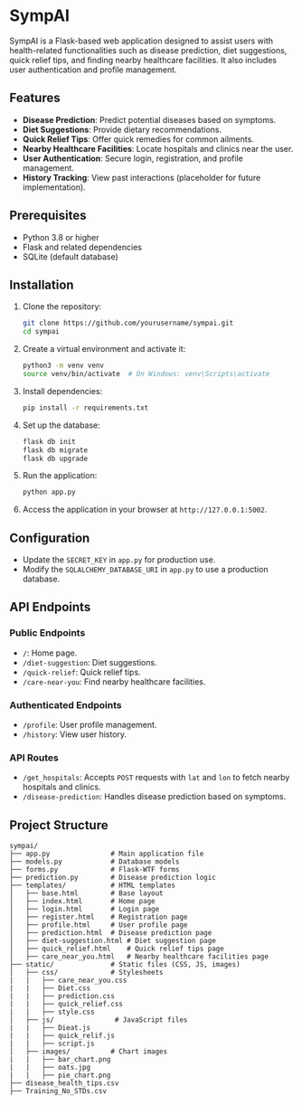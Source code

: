 # SympAI

SympAI is a Flask-based web application designed to assist users with health-related functionalities such as disease prediction, diet suggestions, quick relief tips, and finding nearby healthcare facilities. It also includes user authentication and profile management.

## Features

- **Disease Prediction**: Predict potential diseases based on symptoms.
- **Diet Suggestions**: Provide dietary recommendations.
- **Quick Relief Tips**: Offer quick remedies for common ailments.
- **Nearby Healthcare Facilities**: Locate hospitals and clinics near the user.
- **User Authentication**: Secure login, registration, and profile management.
- **History Tracking**: View past interactions (placeholder for future implementation).

## Prerequisites

- Python 3.8 or higher
- Flask and related dependencies
- SQLite (default database)

## Installation

1. Clone the repository:
   ```bash
   git clone https://github.com/yourusername/sympai.git
   cd sympai
   ```

2. Create a virtual environment and activate it:
   ```bash
   python3 -m venv venv
   source venv/bin/activate  # On Windows: venv\Scripts\activate
   ```

3. Install dependencies:
   ```bash
   pip install -r requirements.txt
   ```

4. Set up the database:
   ```bash
   flask db init
   flask db migrate
   flask db upgrade
   ```

5. Run the application:
   ```bash
   python app.py
   ```

6. Access the application in your browser at `http://127.0.0.1:5002`.

## Configuration

- Update the `SECRET_KEY` in `app.py` for production use.
- Modify the `SQLALCHEMY_DATABASE_URI` in `app.py` to use a production database.

## API Endpoints

### Public Endpoints

- `/`: Home page.
- `/diet-suggestion`: Diet suggestions.
- `/quick-relief`: Quick relief tips.
- `/care-near-you`: Find nearby healthcare facilities.

### Authenticated Endpoints

- `/profile`: User profile management.
- `/history`: View user history.

### API Routes

- `/get_hospitals`: Accepts `POST` requests with `lat` and `lon` to fetch nearby hospitals and clinics.
- `/disease-prediction`: Handles disease prediction based on symptoms.

## Project Structure

```
sympai/
├── app.py               # Main application file
├── models.py            # Database models
├── forms.py             # Flask-WTF forms
├── prediction.py        # Disease prediction logic
├── templates/           # HTML templates
│   ├── base.html        # Base layout
│   ├── index.html       # Home page
│   ├── login.html       # Login page
│   ├── register.html    # Registration page
│   ├── profile.html     # User profile page
│   ├── prediction.html  # Disease prediction page
│   ├── diet-suggestion.html # Diet suggestion page
│   ├── quick_relief.html    # Quick relief tips page
│   ├── care_near_you.html   # Nearby healthcare facilities page
├── static/              # Static files (CSS, JS, images)
│   ├── css/             # Stylesheets
|   |   ├── care_near_you.css
|   |   ├── Diet.css
|   |   ├── prediction.css
|   |   ├── quick_relief.css
|   |   ├── style.css
│   ├── js/               # JavaScript files
|   |   ├── Dieat.js
|   |   ├── quick_relif.js
|   |   ├── script.js
│   ├── images/          # Chart images
|   |   ├── bar_chart.png
|   |   ├── oats.jpg
|   |   ├── pie_chart.png
├── disease_health_tips.csv 
├── Training_No_STDs.csv
